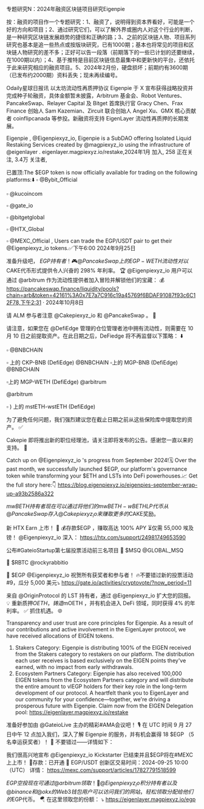 专题研究N：2024年融资区块链项目研究Eigenpie


按：融资的项目作一个专题研究：1、融资了，说明得到资本界看好，可能是一个好的方向和项目；2、通过研究它们，可以了解外界或圈内人对这个行业的判断，是一种研究区块链发展趋势的捷径和正确的路；3、之前的区块链人物、项目系列研究也基本是追一些热点或按版块研究，已有1000期；基本也将常见的项目和区块链人物研究的差不多；正好可以告一段落（前期落下的一些已计划的还要继续，在1000期以内）；4、基于推特是目前区块链信息最集中和更新快的平台，还依托于此来研究相应的融资项目。5、2024年2月份，硬盘损坏；前期约有3600期（已发布约2000期）资料丢失；现未再续编号。

Odaily星球日报讯 以太坊流动性再质押协议 Eigenpie 于 X 宣布获得战略投资并完成种子轮融资，具体金额暂未披露，Arbitrum 基金会、Robot Ventures、PancakeSwap、Relayer Capital 及 Bitget 首席执行官 Gracy Chen、Frax Finance 创始人 Sam Kazemian、Zircuit 联合创始人 Angel Xu、GMX 核心贡献者 coinflipcanada 等参投。新融资将支持 EigenLayer 流动性再质押的长期发展。

Eigenpie
,
@Eigenpiexyz_io,
Eigenpie is a SubDAO offering Isolated Liquid Restaking Services created by 
@magpiexyz_io
 using the infrastructure of 
@eigenlayer
.
eigenlayer.magpiexyz.io/restake,2024年1月 加入,
258 正在关注,
3.4万 关注者,


已置顶:The $EGP token is now officially available for trading on the following platforms:⬇️
▫️ 
@Bybit_Official
 
▫️ 
@kucoincom
 
▫️ 
@gate_io
 
▫️ 
@bitgetglobal
 
▫️ 
@HTX_Global

▫️ 
@MEXC_Official
,
Users can trade the EGP/USDT pair to get their 
@Eigenpiexyz_io
 tokens.✅下午6:00 
 2024年9月25日

准备升级吧， $EGP持有者！ 🎮
@PancakeSwap
上的 EGP-WETH 流动性对以$CAKE代币形式提供令人兴奋的 298% 年利率。 🏆
@Eigenpiexyz_io
用户可以通过
@arbitrum
作为流动性提供者加入冒险并解锁他们的宝藏： 💰
https://pancakeswap.finance/liquidity/pools?chain=arb&token=42161%3A0x7E7a7C916c19a45769f6BDAF91087f93c6C12F78,下午2:31 · 2024年10月8日

请 ALM 参与者注意
@Cakepiexyz_io
和
@PancakeSwap
 。 📢

请注意，如果您在
@DefiEdge
管理的仓位管理者池中拥有流动性，则需要在 10 月 10 日之前提取资产。在此日期之后，DeFiedge 将不再监督以下策略： ⬇️

▫️ 
@BNBCHAIN

▫️ 上的 CKP-BNB (DefiEdge) @BNBCHAIN
▫️上的 MGP-BNB (DefiEdge) 
@BNBCHAIN

▫️上的 MGP-WETH (DefiEdge) 
@arbitrum
 
@arbitrum

▫️ ) 上的 mstETH-wstETH (DefiEdge)

为了避免任何问题，我们强烈建议您在截止日期之前从这些保险库中提取您的资产。 ✅

Cakepie 即将推出新的职位经理池，请关注即将发布的公告。感谢您一直以来的支持。 💯

Catch up on 
@Eigenpiexyz_io
's progress from September 2024!🗓️
Over the past month, we successfully launched $EGP, our platform's governance token while transforming your $ETH and LSTs into DeFi powerhouses.📈
Get the full story here:👇
https://blog.eigenpiexyz.io/eigenpies-september-wrap-up-a93b2586a322

$mwBETH持有者现在可以通过将他们的 mwBETH-wBETH LP 代币从
@PancakeSwap
存入
@Cakepiexyz_io
来赚取更多的$CAKE奖励。

新 HTX Earn 上市！ 🚨
💰存款$EGP ，赚取高达 100% APY
⏳仅需 55,000 埃及镑！
@Eigenpiexyz_io
深入： https://htx.com/support/24981749653590

公布#GateioStartup第七届投票活动前三名项目
🥇 $MSQ 
@GLOBAL_MSQ
 
🥈 $RBTC 
@rockyrabbitio
 
🥉 $EGP 
@Eigenpiexyz_io
祝贺所有获奖者和参与者！
🔥不要错过新的投票活动 #9，瓜分 5,000 美元⤵️
https://gate.io/activities/cryptovote/?now_period=11

来自
@OriginProtocol
的 LST 持有者，通过
@Eigenpiexyz_io
扩大您的回报。 💡
重新质押$OETH ，铸造$mOETH ，并有机会进入 DeFi 领域，同时获得 4% 的年利率。 ✅
抓住机遇。 🌐

Transparency and user trust are core principles for Eigenpie.
As a result of our contributions and active involvement in the EigenLayer protocol, we have received allocations of EIGEN tokens.
1. Stakers Category: Eigenpie is distributing 100% of the EIGEN received from the Stakers category to restakers on our platform. The distribution each user receives is based exclusively on the EIGEN points they've earned, with no impact from early withdrawals.
2. Ecosystem Partners Category: Eigenpie has also received 100,000 EIGEN tokens from the Ecosystem Partners category and will distribute the entire amount to vlEGP holders for their key role in the long-term development of our protocol.
A heartfelt thank you to EigenLayer and our community for your confidence—together, we're driving a prosperous future with Eigenpie.
Claim now from the EIGEN Delegation pool: https://eigenlayer.magpiexyz.io/restake

准备好参加由
@GateioLive
主办的精彩#AMA会议吧！ 🎙️
在 UTC 时间 9 月 27 日中午 12 点加入我们，深入了解 Eigenpie 的服务，并有机会赢得 18 $EGP （5 名幸运获奖者）！ 🎁
不要错过——详情如下：

我们很高兴地宣布
@Eigenpiexyz_io
 Kickstarter 已结束并且$EGP将在#MEXC上上市！
🔹存款：已开通
🔹 EGP/USDT 创新区交易时间：2024-09-25 10:00（UTC）
详情： https://mexc.com/support/articles/17827791518599

$EGP空投现在可通过
@arbitrum
领取！ 📢
@Eigenpiexyz_io
积分持有者以及
@binance
和
@okx
的 Web3 钱包用户可以访问我们的网站，轻松领取分配给他们的$EGP代币。 🪂
在这里领取您的份额： ⤵️
https://eigenlayer.magpiexyz.io/egp
